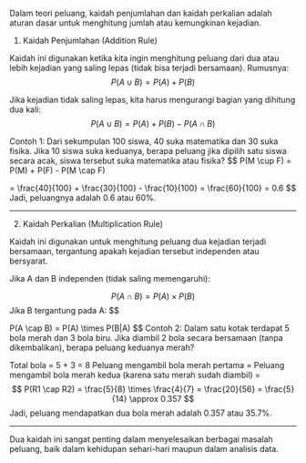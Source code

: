 Dalam teori peluang, kaidah penjumlahan dan kaidah perkalian adalah aturan dasar untuk menghitung jumlah atau kemungkinan kejadian.

1. Kaidah Penjumlahan (Addition Rule)

Kaidah ini digunakan ketika kita ingin menghitung peluang dari dua atau lebih kejadian yang saling lepas (tidak bisa terjadi bersamaan). Rumusnya:
$$P(A \cup B) = P(A) + P(B)$$


Jika kejadian tidak saling lepas, kita harus mengurangi bagian yang dihitung dua kali:
$$
P(A \cup B) = P(A) + P(B) - P(A \cap B)$$

Contoh 1:
Dari sekumpulan 100 siswa, 40 suka matematika dan 30 suka fisika. Jika 10 siswa suka keduanya, berapa peluang jika dipilih satu siswa secara acak, siswa tersebut suka matematika atau fisika?
$$
P(M \cup F) = P(M) + P(F) - P(M \cap F)

= \frac{40}{100} + \frac{30}{100} - \frac{10}{100} = \frac{60}{100} = 0.6
$$
Jadi, peluangnya adalah 0.6 atau 60%.


---

2. Kaidah Perkalian (Multiplication Rule)

Kaidah ini digunakan untuk menghitung peluang dua kejadian terjadi bersamaan, tergantung apakah kejadian tersebut independen atau bersyarat.

Jika A dan B independen (tidak saling memengaruhi):

$$
P(A \cap B) = P(A) \times P(B)
$$
Jika B tergantung pada A:
$$

P(A \cap B) = P(A) \times P(B|A)
$$
Contoh 2:
Dalam satu kotak terdapat 5 bola merah dan 3 bola biru. Jika diambil 2 bola secara bersamaan (tanpa dikembalikan), berapa peluang keduanya merah?

Total bola = 5 + 3 = 8
Peluang mengambil bola merah pertama = 
Peluang mengambil bola merah kedua (karena satu merah sudah diambil) = 
$$
P(R1 \cap R2) = \frac{5}{8} \times \frac{4}{7} = \frac{20}{56} = \frac{5}{14} \approx 0.357
$$
Jadi, peluang mendapatkan dua bola merah adalah 0.357 atau 35.7%.


---

Dua kaidah ini sangat penting dalam menyelesaikan berbagai masalah peluang, baik dalam kehidupan sehari-hari maupun dalam analisis data.

